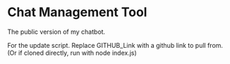 # Chat Management Tool
The public version of my chatbot.

For the update script. Replace GITHUB_Link with a github link to pull from. (Or if cloned directly, run with node index.js)
